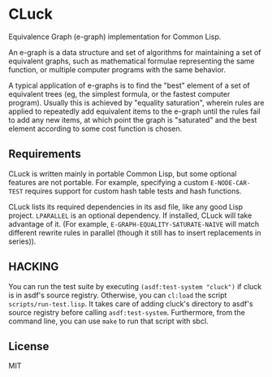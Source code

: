 # CLuck

Equivalence Graph (e-graph) implementation for Common Lisp.

An e-graph is a data structure and set of algorithms for maintaining a set of
equivalent graphs, such as mathematical formulae representing the same function, or multiple
computer programs with the same behavior.

A typical application of e-graphs is to find the "best" element of a set of equivalent trees (eg,
the simplest formula, or the fastest computer program). Usually this is achieved by "equality
saturation", wherein rules are applied to repeatedly add equivalent items to the e-graph until the
rules fail to add any new items, at which point the graph is "saturated" and the best element
according to some cost function is chosen.

## Requirements

CLuck is written mainly in portable Common Lisp, but some optional features are not portable. For
example, specifying a custom `E-NODE-CAR-TEST` requires support for custom hash table tests and hash functions.

CLuck lists its required dependencies in its asd file, like any good Lisp project. `LPARALLEL` is an
optional dependency. If installed, CLuck will take advantage of it. (For example,
`E-GRAPH-EQUALITY-SATURATE-NAIVE` will match different rewrite rules in parallel (though it still
has to insert replacements in series)).

## HACKING

You can run the test suite by executing `(asdf:test-system "cluck")` if
cluck is in asdf's source registry. Otherwise, you can `cl:load` the
script `scripts/run-test.lisp`. It takes care of adding cluck's
directory to asdf's source registry before calling
`asdf:test-system`. Furthermore, from the command line, you can use `make`
to run that script with sbcl.

## License

MIT
